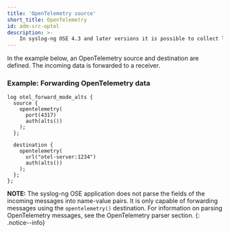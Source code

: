 ```yaml
---
title: 'OpenTelemetry source'
short_title: OpenTelemetry
id: adm-src-optel
description: >-
    In syslog-ng OSE 4.3 and later versions it is possible to collect logs, metrics and traces from OpenTelemetry clients. For more information see the OpenTelemetry Protocol (OTLP/gRPC).
---
```


In the example below, an OpenTelemetry source and destination are defined. The incoming data is forwarded to a receiver.

### Example: Forwarding OpenTelemetry data

```config
log otel_forward_mode_alts {
  source {
    opentelemetry(
      port(4317)
      auth(alts())
    );
  };

  destination {
    opentelemetry(
      url("otel-server:1234")
      auth(alts())
    );
  };
};
```

**NOTE:** The syslog-ng OSE application does not parse the fields of the incoming messages into name-value pairs. It is only capable of forwarding messages using the `opentelemetry()` destination. For information on parsing OpenTelemetry messages, see the OpenTelemetry parser section.
{: .notice--info}
